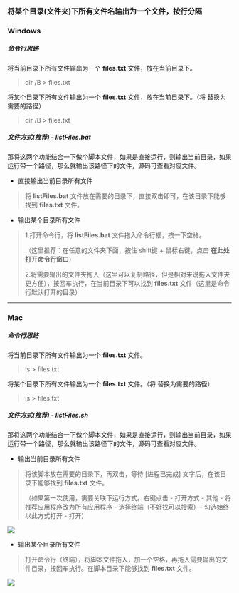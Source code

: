 ### 将某个目录(文件夹)下所有文件名输出为一个文件，按行分隔



### Windows

##### 命令行思路

将当前目录下所有文件输出为一个 **files.txt** 文件，放在当前目录下。

>dir /B > files.txt

将某个目录下所有文件输出为一个 **files.txt** 文件，放在当前目录下。（将 <dest> 替换为需要的路径）

> dir <dest> /B > files.txt



##### 文件方式(推荐) - listFiles.bat

那将这两个功能结合一下做个脚本文件，如果是直接运行，则输出当前目录，如果运行带一个路径，那么就输出该路径下的文件，源码可查看对应文件。

- 直接输出当前目录所有文件

> 将 **listFiles.bat** 文件放在需要的目录下，直接双击即可，在该目录下能够找到 **files.txt** 文件。

- 输出某个目录所有文件

> 1.打开命令行，将  **listFiles.bat** 文件拖入命令行框，按一下空格。
>
> （这里推荐：在任意的文件夹下面，按住 shift键 + 鼠标右键，点击 **在此处打开命令行窗口**）
>
> 2.将需要输出的文件夹拖入（这里可以复制路径，但是相对来说拖入文件夹更方便），按回车执行，在当前目录下可以找到 **files.txt** 文件（这里是命令行默认打开的目录）



---



### Mac

##### 命令行思路

将当前目录下所有文件输出为一个 **files.txt** 文件。

>ls > files.txt

将某个目录下所有文件输出为一个 **files.txt** 文件。（将 <dest> 替换为需要的路径）

> ls <dest> > files.txt



##### 文件方式(推荐) - listFiles.sh

那将这两个功能结合一下做个脚本文件，如果是直接运行，则输出当前目录，如果运行带一个路径，那么就输出该路径下的文件，源码可查看对应文件。

- 输出当前目录所有文件

> 将该脚本放在需要的目录下，再双击，等待 [进程已完成] 文字后，在该目录下能够找到 **files.txt** 文件。
>
> （如果第一次使用，需要关联下运行方式。右键点击 - 打开方式 - 其他 - 将推荐应用程序改为所有应用程序 - 选择终端（不好找可以搜索）-  勾选始终以此方式打开 - 打开）

![](./gif/macCurFiles.gif)

- 输出某个目录所有文件

> 打开命令行（终端），将脚本文件拖入，加一个空格，再拖入需要输出的文件目录，按回车执行。在脚本目录下能够找到 **files.txt** 文件。

![](./gif/macTargetFiles.gif)

